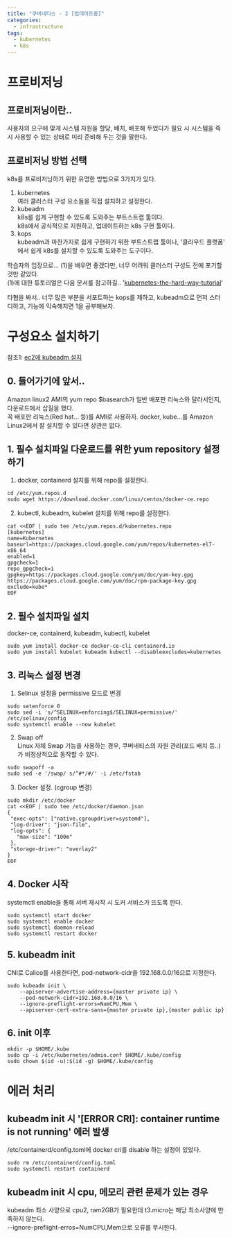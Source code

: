 ```yaml
---
title: "쿠버네티스 - 2 [업데이트중]"
categories: 
  - infrastructure
tags:
  - kubernetes
  - k8s
---
```


# 프로비저닝
## 프로비저닝이란..
사용자의 요구에 맞게 시스템 자원을 할당, 배치, 배포해 두었다가 필요 시 시스템을 즉시 사용할 수 있는 상태로 미리 준비해 두는 것을 말한다.

## 프로비저닝 방법 선택
k8s를 프로비저닝하기 위한 유명한 방법으로 3가지가 있다. 
1. kubernetes  
여러 클러스터 구성 요소들을 직접 설치하고 설정한다.  
1. kubeadm  
k8s를 쉽게 구현할 수 있도록 도와주는 부트스트랩 툴이다.   
k8s에서 공식적으로 지원하고, 업데이트하는 k8s 구현 툴이다.
1. kops  
kubeadm과 마찬가지로 쉽게 구현하기 위한 부트스트랩 툴이나, '클라우드 플랫폼' 에서 쉽게 k8s를 설치할 수 있도록 도와주는 도구이다.

학습자의 입장으로... (1)을 배우면 좋겠다만, 너무 어려워 클러스터 구성도 전에 포기할 것만 같았다.  
(1)에 대한 튜토리얼은 다음 문서를 참고하길.. '[kubernetes-the-hard-way-tutorial](https://github.com/kelseyhightower/kubernetes-the-hard-way)'  
  

타협을 봐서.. 너무 많은 부분을 서포트하는 kops를 제하고, kubeadm으로 먼저 스터디하고, 기능에 익숙해지면 1을 공부해보자.  

# 구성요소 설치하기
참조1: [ec2에 kubeadm 설치](https://velog.io/@eunbyul/AWS-EC2%EC%97%90-kubernetes-%EC%84%A4%EC%B9%98%ED%95%98%EA%B8%B0)  

## 0. 들어가기에 앞서.. 
Amazon linux2 AMI의 yum repo $basearch가 일반 배포판 리눅스와 달라서인지, 다운로드에서 삽질을 했다.  
꼭 배포판 리눅스(Red hat... 등)를 AMI로 사용하자. docker, kube...를 Amazon Linux2에서 잘 설치할 수 있다면 상관은 없다.  

## 1. 필수 설치파일 다운로드를 위한 yum repository 설정하기 
1. docker, containerd 설치를 위해 repo를 설정한다.
```
cd /etc/yum.repos.d  
sudo wget https://download.docker.com/linux/centos/docker-ce.repo  
```

2. kubectl, kubeadm, kubelet 설치를 위해 repo를 설정한다. 
```
cat <<EOF | sudo tee /etc/yum.repos.d/kubernetes.repo
[kubernetes]
name=Kubernetes
baseurl=https://packages.cloud.google.com/yum/repos/kubernetes-el7-x86_64
enabled=1
gpgcheck=1
repo_gpgcheck=1
gpgkey=https://packages.cloud.google.com/yum/doc/yum-key.gpg https://packages.cloud.google.com/yum/doc/rpm-package-key.gpg
exclude=kube*
EOF
```

## 2. 필수 설치파일 설치
docker-ce, containerd, kubeadm, kubectl, kubelet
```
sudo yum install docker-ce docker-ce-cli containerd.io  
sudo yum install kubelet kubeadm kubectl --disableexcludes=kubernetes
```

## 3. 리눅스 설정 변경
1. Selinux 설정을 permissive 모드로 변경  
   
```
sudo setenforce 0
sudo sed -i 's/^SELINUX=enforcing$/SELINUX=permissive/' /etc/selinux/config
sudo systemctl enable --now kubelet
```
2. Swap off  
   Linux 자체 Swap 기능을 사용하는 경우, 쿠버네티스의 자원 관리(포드 배치 등..)가 비정상적으로 동작할 수 있다.
```
sudo swapoff -a  
sudo sed -e '/swap/ s/^#*/#/' -i /etc/fstab
```

3. Docker 설정. (cgroup 변경)
```
sudo mkdir /etc/docker
cat <<EOF | sudo tee /etc/docker/daemon.json
{
 "exec-opts": ["native.cgroupdriver=systemd"],
 "log-driver": "json-file",
 "log-opts": {
   "max-size": "100m"
 },
 "storage-driver": "overlay2"
}
EOF
```

## 4. Docker 시작
systemctl enable을 통해 서버 재시작 시 도커 서비스가 뜨도록 한다.
```
sudo systemctl start docker
sudo systemctl enable docker
sudo systemctl daemon-reload
sudo systemctl restart docker
```

## 5. kubeadm init
CNI로 Calico를 사용한다면, pod-network-cidr을 192.168.0.0/16으로 지정한다.
```
sudo kubeadm init \
    --apiserver-advertise-address={master private ip} \
    --pod-network-cidr=192.168.0.0/16 \
    --ignore-preflight-errors=NumCPU,Mem \
    --apiserver-cert-extra-sans={master private ip},{master public ip}
```

## 6. init 이후

```
mkdir -p $HOME/.kube
sudo cp -i /etc/kubernetes/admin.conf $HOME/.kube/config
sudo chown $(id -u):$(id -g) $HOME/.kube/config
```

# 에러 처리
## kubeadm init 시 '[ERROR CRI]: container runtime is not running' 에러 발생
/etc/containerd/config.toml에 docker cri를 disable 하는 설정이 있었다.
```
sudo rm /etc/containerd/config.toml
sudo systemctl restart containerd
```

## kubeadm init 시 cpu, 메모리 관련 문제가 있는 경우
kubeadm 최소 사양으로 cpu2, ram2GB가 필요한데 t3.micro는 해당 최소사양에 만족하지 않는다.  
--ignore-preflight-erros=NumCPU,Mem으로 오류를 무시한다.